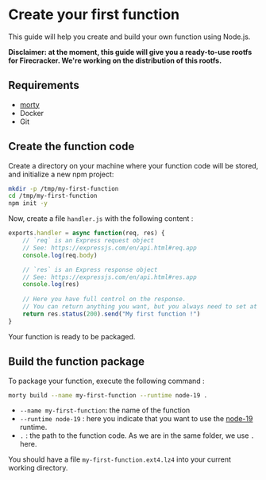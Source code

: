 # Create your first function

This guide will help you create and build your own function using Node.js.

**Disclaimer: at the moment, this guide will give you a ready-to-use rootfs for Firecracker. We're working on the distribution of this rootfs.**

## Requirements

- [morty](https://github.com/polyxia-org/morty/releases/latest)
- Docker
- Git

## Create the function code

Create a directory on your machine where your function code will be stored, and initialize a new npm project: 

```bash
mkdir -p /tmp/my-first-function
cd /tmp/my-first-function
npm init -y
```

Now, create a file `handler.js` with the following content : 

```js
exports.handler = async function(req, res) {
    // `req` is an Express request object
    // See: https://expressjs.com/en/api.html#req.app
    console.log(req.body)

    // `res` is an Express response object
    // See: https://expressjs.com/en/api.html#res.app
    console.log(res)
    
    // Here you have full control on the response.
    // You can return anything you want, but you always need to set at least the response code
    return res.status(200).send("My first function !")
}
```

Your function is ready to be packaged.

## Build the function package

To package your function, execute the following command : 

```bash
morty build --name my-first-function --runtime node-19 .
```

- `--name my-first-function`: the name of the function
- `--runtime node-19` : here you indicate that you want to use the [node-19](https://github.com/polyxia-org/runtimes/tree/main/template/node-19) runtime.
- `.` : the path to the function code. As we are in the same folder, we use `.` here.

You should have a file `my-first-function.ext4.lz4` into your current working directory.


